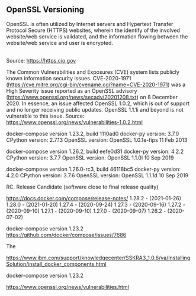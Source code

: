 ## OpenSSL Versioning ##

OpenSSL is often utilized by Internet servers and Hypertext Transfer Protocol Secure (HTTPS) websites, wherein the identify of the involved website/web service is validated, and the information flowing between the website/web service and user is encrypted. 

<br/>Source: https://https.cio.gov

The Common Vulnerabilities and Exposures (CVE) system lists publicly known information security issues. CVE-2020-1971 (https://cve.mitre.org/cgi-bin/cvename.cgi?name=CVE-2020-1971) was a High Severity issue reported as an OpenSSL advisory (https://www.openssl.org/news/secadv/20201208.txt) on 8 December 2020. In essence, an issue affected OpenSSL 1.0.2, which is out of support and no longer receiving public updates. OpenSSL 1.1.1i and beyond is not vulnerable to this issue. 
Source: https://www.openssl.org/news/vulnerabilities-1.0.2.html





docker-compose version 1.23.2, build 1110ad0
docker-py version: 3.7.0
CPython version: 2.7.13
OpenSSL version: OpenSSL 1.0.1e-fips 11 Feb 2013   




docker-compose version 1.26.2, build eefe0d31
docker-py version: 4.2.2
CPython version: 3.7.7
OpenSSL version: OpenSSL 1.1.0l  10 Sep 2019


docker-compose version 1.26.0-rc3, build 46118bc5
docker-py version: 4.2.0
CPython version: 3.7.6
OpenSSL version: OpenSSL 1.1.1d  10 Sep 2019

RC. Release Candidate (software close to final release quality)



https://docs.docker.com/compose/release-notes/
1.28.2 - (2021-01-26)
1.28.0 - (2021-01-20)
1.27.4 - (2020-09-24)
1.27.3 - (2020-09-16)
1.27.2 - (2020-09-10)
1.27.1 - (2020-09-10)
1.27.0 - (2020-09-07)
1.26.2 - (2020-07-02)












docker-compose version 1.23.2
https://github.com/docker/compose/issues/7686


The


https://www.ibm.com/support/knowledgecenter/SSKRA3_1.0.6/va/InstallingSolution/install_docker_components.html

docker-compose version 1.23.2


https://www.openssl.org/news/vulnerabilities.html




